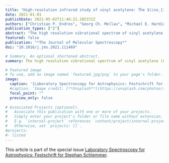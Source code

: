 ```yaml
---
title: "High-resolution infrared study of vinyl acetylene: The $\\nu_{13}$ (214 cm$^{-1}$) and $\\nu_{18}$ (304 cm$^{-1}$) fundamentals"
date: 2021-01-01
publishDate: 2021-05-02T11:46:22.285372Z
authors: ["Christian P. Endres", "Georg Ch. Mellau", "Michael E. Harding", "Marie-Aline Martin-Drumel", "Holger Lichau", "Sven Thorwirth"]
publication_types: ["2"]
abstract: "The high resolution vibrational spectrum of vinyl acetylene (C<sub>2</sub>H<sub>3</sub>CCH) has been investigated in the far infrared region from 180 to 360 cm$^{-1}$ using the Bruker IFS 120 HR spectrometer at Justus-Liebig-Universität, Gießen, Germany. The two energetically lowest vibrational fundamentals ν<sub>13</sub> and ν<sub>18</sub> at 214 cm$^{-1}$ and 304 cm$^{-1}$ , respectively, were measured at a resolution of 0.0016 cm$^{-1}$ . In addition to the fundamental modes, several hot bands originating from either ν<sub>13</sub> or ν<sub>18</sub> were observed and analyzed. The spectroscopic analysis was supported by high-level quantum chemical coupled-cluster calculations. In addition to the infrared study, so far unpublished millimeter-wave vibrational satellites that were measured in the course of an earlier study of the pure rotational spectrum of vinyl acetylene in its ground vibrational state ([Thorwirth and Lichau, Astron. Astrophys. 398, L11, 2003](https://www.aanda.org/articles/aa/abs/2003/05/aaek204/aaek204.html)) were added to the data set and are reported here for the first time."
featured: false
publication: "*The Journal of Molecular Spectroscopy*"
doi: "10.1016/j.jms.2021.111469"

# Summary. An optional shortened abstract.
summary: The high resolution vibrational spectrum of vinyl acetylene (C<sub>2</sub>H<sub>3</sub>CCH) has been investigated in the far infrared region allowing the two energetically lowest vibrational fundamentals ν<sub>13</sub> and ν<sub>18</sub>, and their respective hot bands, to be assigned.

# Featured image
# To use, add an image named `featured.jpg/png` to your page's folder. 
image:
  caption: '[Laboratory Spectroscopy for Astrophysics: Festschrift for Stephan Schlemmer](https://www.sciencedirect.com/journal/journal-of-molecular-spectroscopy/special-issue/104G321Z9MJ)'
  #caption: 'Image credit: [**Unsplash**](https://unsplash.com/photos/s9CC2SKySJM)'
  focal_point: ""
  preview_only: false
  
# Associated Projects (optional).
#   Associate this publication with one or more of your projects.
#   Simply enter your project's folder or file name without extension.
#   E.g. `internal-project` references `content/project/internal-project/index.md`.
#   Otherwise, set `projects: []`.
#projects:
#- listed
---
```


This article is part of the special issue [Laboratory Spectroscopy for Astrophysics: Festschrift for Stephan Schlemmer](https://www.sciencedirect.com/journal/journal-of-molecular-spectroscopy/special-issue/104G321Z9MJ).
